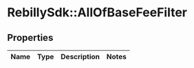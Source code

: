 # RebillySdk::AllOfBaseFeeFilter

## Properties
Name | Type | Description | Notes
------------ | ------------- | ------------- | -------------

